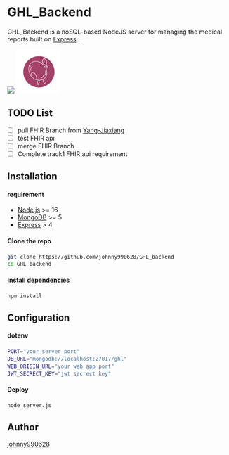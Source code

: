 # GHL_Backend
GHL_Backend is a noSQL-based NodeJS server for managing the medical reports built on [Express](https://expressjs.com/zh-tw/) .

![](https://github.com/johnny990628/GHL_Frontend/blob/master/public/ghl.gif)
<img src="https://github.com/johnny990628/GHL_Frontend/blob/master/public/logo.png" width="20%" />

## TODO List
- [ ] pull FHIR Branch from [Yang-Jiaxiang](https://github.com/Yang-Jiaxiang/GHL_BackendToFHIR)
- [ ] test FHIR api
- [ ] merge FHIR Branch
- [ ] Complete track1 FHIR api requirement

## Installation

#### requirement
- [Node.js](https://nodejs.org/zh-tw/download/) >= 16
- [MongoDB](https://www.mongodb.com/) >= 5
- [Express](https://expressjs.com/zh-tw/) > 4

#### Clone the repo
```bash
git clone https://github.com/johnny990628/GHL_backend
cd GHL_backend
```

#### Install dependencies
```bash
npm install
```

## Configuration

#### dotenv

```bash
PORT="your server port"
DB_URL="mongodb://localhost:27017/ghl"
WEB_ORIGIN_URL="your web app port"
JWT_SECRECT_KEY="jwt secrect key"
```

#### Deploy
```bash
node server.js
```

## Author
[johnny990628](https://github.com/johnny990628)
